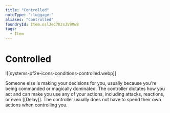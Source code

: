 ```yaml
---
title: "Controlled"
noteType: ":luggage:"
aliases: "Controlled"
foundryId: Item.oslJeC7KzsJV9Mw8
tags:
  - Item
---
```


# Controlled
![[systems-pf2e-icons-conditions-controlled.webp]]

Someone else is making your decisions for you, usually because you're being commanded or magically dominated. The controller dictates how you act and can make you use any of your actions, including attacks, reactions, or even [[Delay]]. The controller usually does not have to spend their own actions when controlling you.
